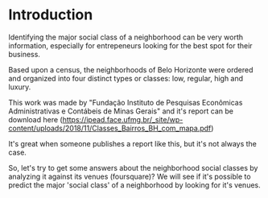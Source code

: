 # Introduction

Identifying the major social class of a neighborhood can be very worth information, especially for entrepeneurs looking for the best spot for their business. 

Based upon a census, the neighborhoods of Belo Horizonte were ordered and organized into four distinct types or classes: low, regular, high and luxury.

This work was made by "Fundação Instituto de Pesquisas Econômicas Administrativas e Contábeis de Minas Gerais" and it's report can be download here (https://ipead.face.ufmg.br/_site/wp-content/uploads/2018/11/Classes_Bairros_BH_com_mapa.pdf)

It's great when someone publishes a report like this, but it's not always the case. 

So, let's try to get some answers about the neighborhood social classes by analyzing it against its venues (foursquare)? We will see if it's possible to predict the major 'social class' of a neighborhood by looking for it's venues.


